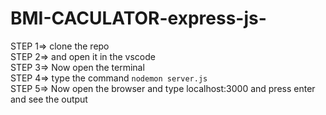 # BMI-CACULATOR-express-js-<br>
STEP 1=> clone the repo<br>
STEP 2=> and open it in the vscode <br>
STEP 3=> Now open the terminal<br>
STEP 4=> type the command `nodemon server.js`<br>
STEP 5=> Now open the browser and type localhost:3000 and press enter and see the output
